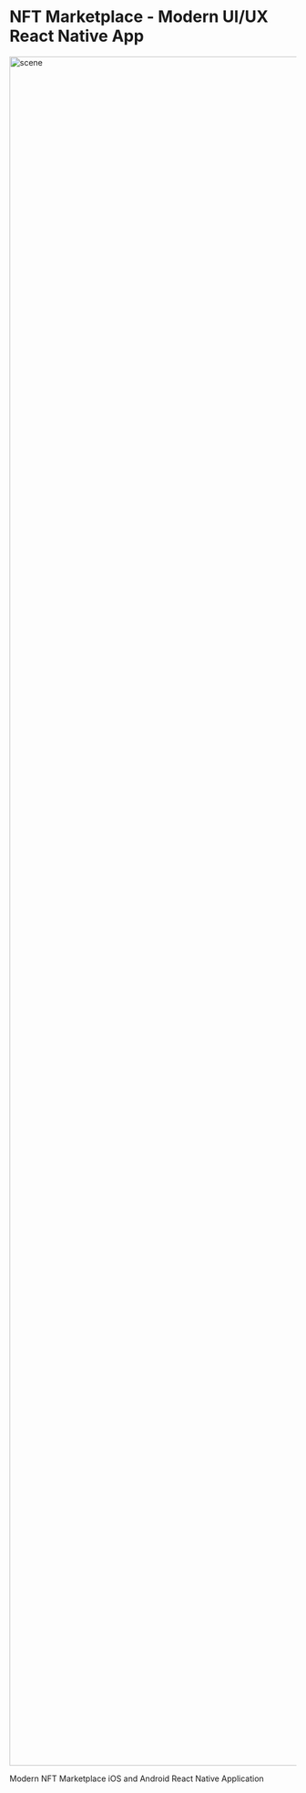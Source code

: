 # NFT Marketplace - Modern UI/UX React Native App
<img width="3000" alt="scene" src="https://user-images.githubusercontent.com/106694506/185760291-40d3f3d7-d308-46eb-9c9a-fa754760ccf8.png">

Modern NFT Marketplace iOS and Android React Native Application
